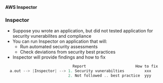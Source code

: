 **AWS Inspector**


### Inspector
- Suppose you wrote an application, but did not tested application for security vunerabilites and compliance
- You can run Inspector on application that will: 
  - Run automated security assessments
  - Check deviations from security best practices
- Inspector will provide findings and how to fix

```c
                              Report                      How to fix
  a.out --> |Inspector| --> 1. Security vunerabilties         xxx
                            2. Not followed .. best practice  yyy
```
